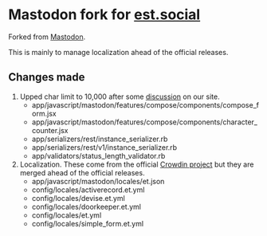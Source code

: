# Mastodon fork for [est.social](https://est.social/)

Forked from [Mastodon](https://github.com/mastodon/mastodon/).

This is mainly to manage localization ahead of the official releases.

## Changes made

1. Upped char limit to 10,000 after some [discussion](https://est.social/@diana/109989076059242012) on our site.
   - app/javascript/mastodon/features/compose/components/compose_form.jsx
   - app/javascript/mastodon/features/compose/components/character_counter.jsx
   - app/serializers/rest/instance_serializer.rb
   - app/serializers/rest/v1/instance_serializer.rb
   - app/validators/status_length_validator.rb
2. Localization. These come from the official [Crowdin project](https://crowdin.com/project/mastodon/et) but they are merged ahead of the official releases.
   - app/javascript/mastodon/locales/et.json
   - config/locales/activerecord.et.yml
   - config/locales/devise.et.yml
   - config/locales/doorkeeper.et.yml
   - config/locales/et.yml
   - config/locales/simple_form.et.yml

